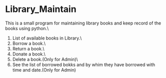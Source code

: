 # Library_Maintain
This is a small program for maintaining library books and keep record of the books using python.\
1. List of available books in Library.\
2. Borrow a book.\
3. Return a book.\
4. Donate a book.\
5. Delete a book.(Only for Admin)\
6. See the list of borrowed bokks and by whim they have borrowed with time and date.(Only for Admin)
